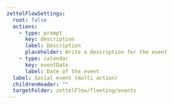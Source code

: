 ```yaml
---
zettelFlowSettings:
  root: false
  actions:
    - type: prompt
      key: description
      label: Description
      placeholder: Write a description for the event
    - type: calendar
      key: eventDate
      label: Date of the event
  label: Social event (multi action)
  childrenHeader: ""
  targetFolder: zettelFlow/fleeting/events
---
```

